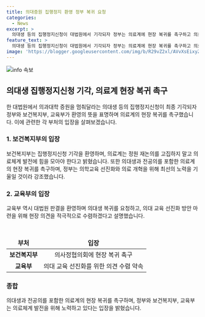 ```yaml
---
title: 의대증원 집행정지 환영 정부 복귀 요청
categories:
  - News
excerpt: >
  의대생 등의 집행정지신청이 대법원에서 기각되자 정부는 의료계에 현장 복귀를 촉구하고 의료체계 발전을 강조했다. 보건복지부는 판결을 환영하며 정원 재논의를 고집하지 말라고 촉구하고, 의료계의 복귀를 요청했다. 교육부 역시 판결을 환영하며 의대생 복귀를 요청하고, 의대 교육 선진화를 위해 의견을 수렴하겠다고 밝혔다. 관련하여 당신의 제보가 뉴스가 됩니다로 연락 가능하다. (150자)
feature_text: >
  의대생 등의 집행정지신청이 대법원에서 기각되자 정부는 의료계에 현장 복귀를 촉구하고 의료체계 발전을 강조했다. 보건복지부는 판결을 환영하며 정원 재논의를 고집하지 말라고 촉구하고, 의료계의 복귀를 요청했다. 교육부 역시 판결을 환영하며 의대생 복귀를 요청하고, 의대 교육 선진화를 위해 의견을 수렴하겠다고 밝혔다. 관련하여 당신의 제보가 뉴스가 됩니다로 연락 가능하다. (150자)
image: 'https://blogger.googleusercontent.com/img/b/R29vZ2xl/AVvXsEixyZcFfHzMRdzZMjFBmAUKJYCLCGyLL1o632UiGVXcaFdKo_bkvkuCioo0uUKlGfBVcT3P84aROyZIXSBEx3Aw5nCQ3pTgDom1WDC4m8eifvWiAmWEEVb4x6G_l8C0QH225ldMjyaFvpxGEBGNO37VmDTDMHGhJPq73UglMfDca1-0aw/s1600/blogspot.png'
---
```


<p><img src="https://blogger.googleusercontent.com/img/b/R29vZ2xl/AVvXsEixyZcFfHzMRdzZMjFBmAUKJYCLCGyLL1o632UiGVXcaFdKo_bkvkuCioo0uUKlGfBVcT3P84aROyZIXSBEx3Aw5nCQ3pTgDom1WDC4m8eifvWiAmWEEVb4x6G_l8C0QH225ldMjyaFvpxGEBGNO37VmDTDMHGhJPq73UglMfDca1-0aw/s1600/blogspot.png" alt="info 속보" /></p>

<h2 data-ke-size="size26">의대생 집행정지신청 기각, 의료계 현장 복귀 촉구</h2>

<p data-ke-size="size16">한 대법원에서 의과대학 증원을 멈춰달라는 의대생 등의 집행정지신청이 최종 기각되자 정부와 보건복지부, 교육부가 환영의 뜻을 표명하며 의료계의 현장 복귀를 촉구했습니다. 이에 관련한 각 부처의 입장을 살펴보겠습니다.</p>

<h3>1. 보건복지부의 입장</h3>

<p data-ke-size="size16">보건복지부는 집행정지신청 기각을 환영하며, 의료계는 정원 재논의를 고집하지 말고 의료체계 발전에 힘을 모아야 한다고 밝혔습니다. 또한 의대생과 전공의를 포함한 의료계의 현장 복귀를 촉구하며, 정부는 의학교육 선진화와 의료 개혁을 위해 최선의 노력을 기울일 것이라 강조했습니다.</p>

<h3>2. 교육부의 입장</h3>

<p data-ke-size="size16">교육부 역시 대법원 판결을 환영하며 의대생 복귀를 요청하고, 의대 교육 선진화 방안 마련을 위해 현장 의견을 적극적으로 수렴하겠다고 설명했습니다.</p>

<p data-ke-size="size16">&nbsp;</p>

<table>
<thead>
<tr>
<td style="text-align: center; height: 17px;"><b>부처</b></td>
<td style="text-align: center; height: 17px;"><b>입장</b></td>
</tr>
</thead>
<tbody>
<tr>
<td style="text-align: center; height: 17px;"><b>보건복지부</b></td>
<td style="text-align: center; height: 17px;">의사정협의회에 현장 복귀 촉구</td>
</tr>
<tr>
<td style="text-align: center; height: 17px;"><b>교육부</b></td>
<td style="text-align: center; height: 17px;">의대 교육 선진화를 위한 의견 수렴 약속</td>
</tr>
</tbody>
</table>

<h3>종합</h3>

<p data-ke-size="size16">의대생과 전공의를 포함한 의료계의 현장 복귀를 촉구하며, 정부와 보건복지부, 교육부는 의료체계 발전을 위해 노력하고 있다는 입장을 밝혔습니다.</p>

